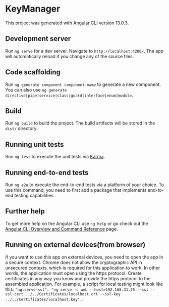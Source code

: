 # KeyManager

This project was generated with [Angular CLI](https://github.com/angular/angular-cli) version 13.0.3.

## Development server

Run `ng serve` for a dev server. Navigate to `http://localhost:4200/`. The app will automatically reload if you change any of the source files.

## Code scaffolding

Run `ng generate component component-name` to generate a new component. You can also use `ng generate directive|pipe|service|class|guard|interface|enum|module`.

## Build

Run `ng build` to build the project. The build artifacts will be stored in the `dist/` directory.

## Running unit tests

Run `ng test` to execute the unit tests via [Karma](https://karma-runner.github.io).

## Running end-to-end tests

Run `ng e2e` to execute the end-to-end tests via a platform of your choice. To use this command, you need to first add a package that implements end-to-end testing capabilities.

## Further help

To get more help on the Angular CLI use `ng help` or go check out the [Angular CLI Overview and Command Reference](https://angular.io/cli) page.

## Running on external devices(from browser)

If you want to use this app on external devices, you need to open the app in a secure context.
Chrome does not allow the cryptographic API in unsecured contexts, which is required for this application to work. In other words, the application must open using the https protocol.
Create certificates in any way you know and provide the https protocol to the assembled application.
For example, a script for local testing might look like this: `"ng:serve-ssl": "ng serve -c web --host=192.168.31.75 --ssl --ssl-cert ../../Certificates/localhost.crt --ssl-key ../../Certificates/localhost.key",`.
